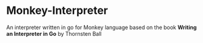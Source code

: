 # Monkey-Interpreter

An interpreter written in go for Monkey language based on the book **Writing an Interpreter in Go** by Thornsten Ball
